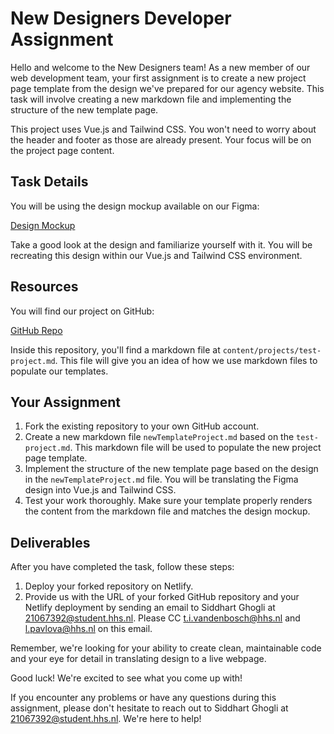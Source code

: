 # New Designers Developer Assignment

Hello and welcome to the New Designers team! As a new member of our web development team, your first assignment is to create a new project page template from the design we've prepared for our agency website. This task will involve creating a new markdown file and implementing the structure of the new template page. 

This project uses Vue.js and Tailwind CSS. You won't need to worry about the header and footer as those are already present. Your focus will be on the project page content.

## Task Details

You will be using the design mockup available on our Figma: 

[Design Mockup](https://www.figma.com/file/UXl57V9OHsh2iS7e2UBdUX/New-Designers-Developer-Assignment?type=design&node-id=0%3A1&t=Ft688ZYWn2sUJp6x-1)

Take a good look at the design and familiarize yourself with it. You will be recreating this design within our Vue.js and Tailwind CSS environment.

## Resources

You will find our project on GitHub:

[GitHub Repo](https://github.com/newdesigners/newdesigners.agency)

Inside this repository, you'll find a markdown file at `content/projects/test-project.md`. This file will give you an idea of how we use markdown files to populate our templates.

## Your Assignment

1. Fork the existing repository to your own GitHub account.
2. Create a new markdown file `newTemplateProject.md` based on the `test-project.md`. This markdown file will be used to populate the new project page template.
3. Implement the structure of the new template page based on the design in the `newTemplateProject.md` file. You will be translating the Figma design into Vue.js and Tailwind CSS.
4. Test your work thoroughly. Make sure your template properly renders the content from the markdown file and matches the design mockup.

## Deliverables

After you have completed the task, follow these steps:

1. Deploy your forked repository on Netlify.
2. Provide us with the URL of your forked GitHub repository and your Netlify deployment by sending an email to Siddhart Ghogli at 21067392@student.hhs.nl. Please CC t.i.vandenbosch@hhs.nl and l.pavlova@hhs.nl on this email.

Remember, we're looking for your ability to create clean, maintainable code and your eye for detail in translating design to a live webpage.

Good luck! We're excited to see what you come up with!

If you encounter any problems or have any questions during this assignment, please don't hesitate to reach out to Siddhart Ghogli at 21067392@student.hhs.nl. We're here to help!
